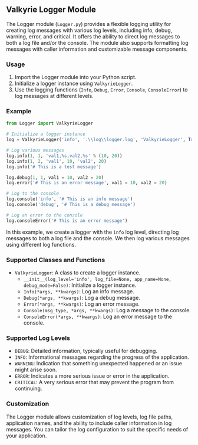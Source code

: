 ## Valkyrie Logger Module

The Logger module (`Logger.py`) provides a flexible logging utility for creating log messages with various log levels, including info, debug, warning, error, and critical. It offers the ability to direct log messages to both a log file and/or the console. The module also supports formatting log messages with caller information and customizable message components.

### Usage

1. Import the Logger module into your Python script.
2. Initialize a logger instance using `ValkyrieLogger`.
3. Use the logging functions (`Info`, `Debug`, `Error`, `Console`, `ConsoleError`) to log messages at different levels.

### Example

```python
from Logger import ValkyrieLogger

# Initialize a logger instance
log = ValkyrieLogger('info', '.\\log\\logger.log', 'ValkyrieLogger', True)

# Log various messages
log.info(1, 1, 'val1,%s,val2,%s' % (10, 20))
log.info(1, 2, 'val1', 10, 'val2', 20)
log.info('# This is a test message')

log.debug(1, 1, val1 = 10, val2 = 20)
log.error('# This is an error message', val1 = 10, val2 = 20)

# Log to the console
log.console('info', '# This is an info message')
log.console('debug', '# This is a debug message')

# Log an error to the console
log.consoleError('# This is an error message')
```

In this example, we create a logger with the `info` log level, directing log messages to both a log file and the 
console. We then log various messages using different log functions.

### Supported Classes and Functions

- `ValkyrieLogger`: A class to create a logger instance.
    - `__init__(log_level='info', log_file=None, app_name=None, debug_mode=False)`: Initialize a logger instance.
    - `Info(*args, **kwargs)`: Log an info message.
    - `Debug(*args, **kwargs)`: Log a debug message.
    - `Error(*args, **kwargs)`: Log an error message.
    - `Console(msg_type, *args, **kwargs)`: Log a message to the console.
    - `ConsoleError(*args, **kwargs)`: Log an error message to the console.

### Supported Log Levels

- `DEBUG`: Detailed information, typically useful for debugging.
- `INFO`: Informational messages regarding the progress of the application.
- `WARNING`: Indication that something unexpected happened or an issue might arise soon.
- `ERROR`: Indicates a more serious issue or error in the application.
- `CRITICAL`: A very serious error that may prevent the program from continuing.

### Customization

The Logger module allows customization of log levels, log file paths, application names, and the ability to include caller information in log messages. You can tailor the log configuration to suit the specific needs of your application.
